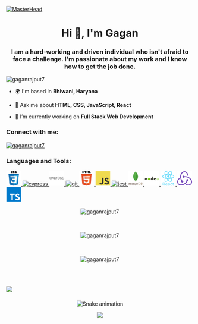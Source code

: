 [![MasterHead](https://user-images.githubusercontent.com/99187586/170833460-22a0c718-85e3-45a1-801f-f40629c0760a.gif)](https://github.com/gaganrajput7)
<h1 align="center">Hi 👋, I'm Gagan</h1>
<h3 align="center">

I am a hard-working and driven individual who isn't afraid to face a challenge. I'm passionate about my work and I know how to get the job done. </h3>


<p align="left"> <img src="https://komarev.com/ghpvc/?username=gaganrajput7&label=Profile%20views&color=0e75b6&style=flat" alt="gaganrajput7" /> </p>


- 🌍 I'm based in **Bhiwani, Haryana**



- 💬 Ask me about **HTML, CSS, JavaScript, React**

- 🔭 I’m currently working on **Full Stack Web Development**





<h3 align="left">Connect with me:</h3>
<p align="left">
<a href="https://linkedin.com/in/gaganrajput7" target="blank"><img align="center" src="https://raw.githubusercontent.com/rahuldkjain/github-profile-readme-generator/master/src/images/icons/Social/linked-in-alt.svg" alt="gaganrajput7" height="30" width="40" /></a>


</p>

<h3 align="left">Languages and Tools:</h3>
<p align="left"> <a href="https://www.w3schools.com/css/" target="_blank" rel="noreferrer"> <img src="https://raw.githubusercontent.com/devicons/devicon/master/icons/css3/css3-original-wordmark.svg" alt="css3" width="40" height="40"/> </a> <a href="https://www.cypress.io" target="_blank" rel="noreferrer"> <img src="https://raw.githubusercontent.com/simple-icons/simple-icons/6e46ec1fc23b60c8fd0d2f2ff46db82e16dbd75f/icons/cypress.svg" alt="cypress" width="40" height="40"/> </a> <a href="https://expressjs.com" target="_blank" rel="noreferrer"> <img src="https://raw.githubusercontent.com/devicons/devicon/master/icons/express/express-original-wordmark.svg" alt="express" width="40" height="40"/> </a> <a href="https://git-scm.com/" target="_blank" rel="noreferrer"> <img src="https://www.vectorlogo.zone/logos/git-scm/git-scm-icon.svg" alt="git" width="40" height="40"/> </a> <a href="https://www.w3.org/html/" target="_blank" rel="noreferrer"> <img src="https://raw.githubusercontent.com/devicons/devicon/master/icons/html5/html5-original-wordmark.svg" alt="html5" width="40" height="40"/> </a> <a href="https://developer.mozilla.org/en-US/docs/Web/JavaScript" target="_blank" rel="noreferrer"> <img src="https://raw.githubusercontent.com/devicons/devicon/master/icons/javascript/javascript-original.svg" alt="javascript" width="40" height="40"/> </a> <a href="https://jestjs.io" target="_blank" rel="noreferrer"> <img src="https://www.vectorlogo.zone/logos/jestjsio/jestjsio-icon.svg" alt="jest" width="40" height="40"/> </a> <a href="https://www.mongodb.com/" target="_blank" rel="noreferrer"> <img src="https://raw.githubusercontent.com/devicons/devicon/master/icons/mongodb/mongodb-original-wordmark.svg" alt="mongodb" width="40" height="40"/> </a> <a href="https://nodejs.org" target="_blank" rel="noreferrer"> <img src="https://raw.githubusercontent.com/devicons/devicon/master/icons/nodejs/nodejs-original-wordmark.svg" alt="nodejs" width="40" height="40"/> </a> <a href="https://reactjs.org/" target="_blank" rel="noreferrer"> <img src="https://raw.githubusercontent.com/devicons/devicon/master/icons/react/react-original-wordmark.svg" alt="react" width="40" height="40"/> </a> <a href="https://redux.js.org" target="_blank" rel="noreferrer"> <img src="https://raw.githubusercontent.com/devicons/devicon/master/icons/redux/redux-original.svg" alt="redux" width="40" height="40"/> </a> <a href="https://www.typescriptlang.org/" target="_blank" rel="noreferrer"> <img src="https://raw.githubusercontent.com/devicons/devicon/master/icons/typescript/typescript-original.svg" alt="typescript" width="40" height="40"/> </a> </p>

<p align="center"><img align="center" src="https://github-readme-stats.vercel.app/api/top-langs?username=gaganrajput7&show_icons=true&locale=en&layout=compact&theme=react&hide_border=true&bg_color=0D1117" alt="gaganrajput7" /></p>
</br>
<p align="center"><img align="center" src="https://github-readme-stats.vercel.app/api?username=gaganrajput7&show_icons=true&count_private=true&theme=react&hide_border=true&bg_color=0D1117" alt="gaganrajput7" /></p>
</br>
<p align="center"><img align="center" src="https://github-readme-streak-stats.herokuapp.com/?user=gaganrajput7&theme=black-ice&hide_border=true&stroke=0000&background=060A0CD0"" alt="gaganrajput7" /></p>
</br>

![](https://quotes-github-readme.vercel.app/api?type=horizontal&theme=tokyonight)
---
<div align="center">
  
  ![Snake animation](https://github.com/gaganrajput7/gaganrajput7/blob/output/github-contribution-grid-snake.svg)
  
</div>
<p align="center">
  <img  src="https://raw.githubusercontent.com/Trilokia/Trilokia/379277808c61ef204768a61bbc5d25bc7798ccf1/bottom_header.svg">
 </p>
 
